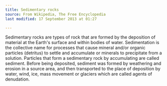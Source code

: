 ```yaml
---
title: Sedimentary rocks	
source: From Wikipedia, The Free Encyclopedia	
last modified: 17 September 2013 at 01:27 

---
```


Sedimentary rocks are types of rock that are formed by the deposition of material at the Earth's surface and within bodies of water. Sedimentation is the collective name for processes that cause mineral and/or organic particles (detritus) to settle and accumulate or minerals to precipitate from a solution. Particles that form a sedimentary rock by accumulating are called sediment. Before being deposited, sediment was formed by weathering and erosion in a source area, and then transported to the place of deposition by water, wind, ice, mass movement or glaciers which are called agents of denudation.
